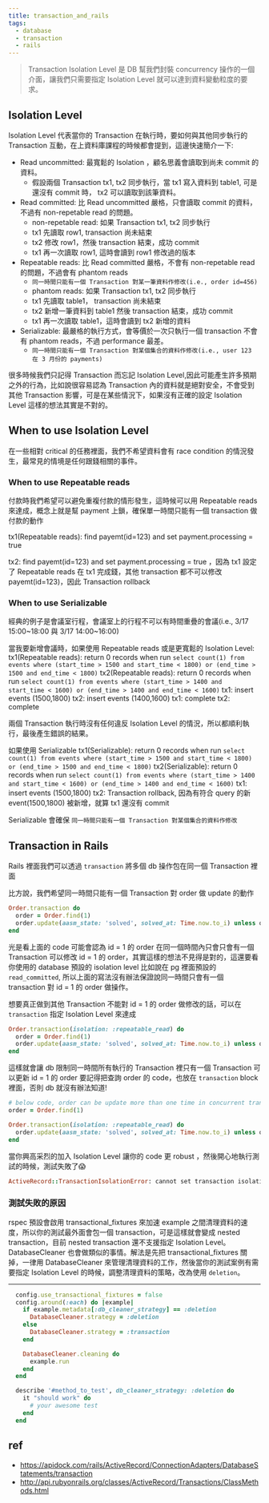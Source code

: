 ```yaml
---
title: transaction_and_rails
tags:
  - database
  - transaction
  - rails
---
```


> Transaction Isolation Level 是 DB 幫我們封裝 concurrency 操作的一個介面，讓我們只需要指定 Isolation Level 就可以達到資料變動粒度的要求。

## Isolation Level
Isolation Level 代表當你的 Transaction 在執行時，要如何與其他同步執行的 Transaction 互動，在上資料庫課程的時候都會提到，這邊快速簡介一下:
* Read uncommitted: 最寬鬆的 Isolation ，顧名思義會讀取到尚未 commit 的資料。
  * 假設兩個 Transaction tx1, tx2 同步執行，當 tx1 寫入資料到 table1, 可是還沒有 commit 時， tx2 可以讀取到該筆資料。
* Read committed: 比 Read uncommitted 嚴格，只會讀取 commit 的資料，不過有 non-repetable read 的問題。
  * non-repetable read: 如果 Transaction tx1, tx2 同步執行
  * tx1 先讀取 row1, transaction 尚未結束
  * tx2 修改 row1，然後 transaction 結束，成功 commit
  * tx1 再一次讀取 row1, 這時會讀到 row1 修改過的版本
* Repeatable reads: 比 Read committed 嚴格，不會有 non-repetable read 的問題，不過會有 phantom reads
  * `同一時間只能有一個 Transaction 對某一筆資料作修改(i.e., order id=456)`
  * phantom reads: 如果 Transaction tx1, tx2 同步執行
  * tx1 先讀取 table1， transaction 尚未結束
  * tx2 新增一筆資料到 table1 然後 transaction 結束，成功 commit
  * tx1 再一次讀取 table1，這時會讀到 tx2 新增的資料
* Serializable: 最嚴格的執行方式，會等價於一次只執行一個 transaction 不會有 phantom reads，不過 performance 最差。
  * `同一時間只能有一個 Transaction 對某個集合的資料作修改(i.e., user 123 在 3 月份的 payments)`


很多時候我們只記得 Transaction 而忘記 Isolation Level,因此可能產生許多預期之外的行為，比如說很容易認為 Transaction 內的資料就是絕對安全，不會受到其他 Transaction 影響，可是在某些情況下，如果沒有正確的設定 Isolation Level 這樣的想法其實是不對的。

## When to use Isolation Level
在一些相對 critical 的任務裡面，我們不希望資料會有 race condition 的情況發生，最常見的情境是任何跟錢相關的事件。


### When to use Repeatable reads
付款時我們希望可以避免重複付款的情形發生，這時候可以用 Repeatable reads 來達成，概念上就是幫 payment 上鎖，確保單一時間只能有一個 transaction 做付款的動作

tx1(Repeatable reads): find payemt(id=123) and set payment.processing = true

tx2: find payemt(id=123) and set payment.processing = true ，因為 tx1 設定了 Repeatable reads 在 tx1 完成錢，其他 transaction 都不可以修改 payemt(id=123)，因此 Transaction rollback

### When to use Serializable
經典的例子是會議室行程，會議室上的行程不可以有時間重疊的會議(i.e., 3/17 15:00~18:00 與 3/17 14:00~16:00)

當我要新增會議時，如果使用 Repeatable reads 或是更寬鬆的 Isolation Level:
tx1(Repeatable reads): return 0 records when run `select count(1) from events where (start_time > 1500 and start_time < 1800) or (end_time > 1500 and end_time < 1800)`
tx2(Repeatable reads): return 0 records when run `select count(1) from events where (start_time > 1400 and start_time < 1600) or (end_time > 1400 and end_time < 1600)`
tx1: insert events (1500,1800)
tx2: insert events (1400,1600)
tx1: complete
tx2: complete

兩個 Transaction 執行時沒有任何違反 Isolation Level 的情況，所以都順利執行，最後產生錯誤的結果。

如果使用 Serializable
tx1(Serializable): return 0 records when run `select count(1) from events where (start_time > 1500 and start_time < 1800) or (end_time > 1500 and end_time < 1800)`
tx2(Serializable): return 0 records when run `select count(1) from events where (start_time > 1400 and start_time < 1600) or (end_time > 1400 and end_time < 1600)`
tx1: insert events (1500,1800)
tx2: Transaction rollback, 因為有符合 query 的新 event(1500,1800) 被新增，就算 tx1 還沒有 commit

Serializable 會確保 `同一時間只能有一個 Transaction 對某個集合的資料作修改`

## Transaction in Rails

Rails 裡面我們可以透過 `transaction` 將多個 db 操作包在同一個 Transaction 裡面

比方說，我們希望同一時間只能有一個 Transaction 對 order 做 update 的動作

```rb
Order.transaction do
  order = Order.find(1)
  order.update(aasm_state: 'solved', solved_at: Time.now.to_i) unless order.solved_at
end
```

光是看上面的 code 可能會認為 id = 1 的 order 在同一個時間內只會只會有一個 Transaction 可以修改
id = 1 的 order，其實這樣的想法不見得是對的，這還要看你使用的 database 預設的 isolation level
比如說在 pg 裡面預設的 `read_committed`, 所以上面的寫法沒有辦法保證說同一時間只會有一個 transaction 對
id = 1 的 order 做操作。

想要真正做到其他 Transaction 不能對 id = 1 的 order 做修改的話，可以在 `transaction` 指定 Isolation Level 來達成

```rb
Order.transaction(isolation: :repeatable_read) do
  order = Order.find(1)
  order.update(aasm_state: 'solved', solved_at: Time.now.to_i) unless order.solved_at
end
```

這樣就會讓 db 限制同一時間所有執行的 Transaction 裡只有一個 Transaction 可以更新 id = 1 的 order
要記得把查詢 order 的 code，也放在 `transaction` block 裡面，否則 db 就沒有辦法知道!

```rb
# below code, order can be update more than one time in concurrent tranactions
order = Order.find(1)

Order.transaction(isolation: :repeatable_read) do
  order.update(aasm_state: 'solved', solved_at: Time.now.to_i) unless order.solved_at
end
```

當你興高采烈的加入 Isolation Level 讓你的 code 更 robust ，然後開心地執行測試的時候，測試失敗了😱

```rb
ActiveRecord::TransactionIsolationError: cannot set transaction isolation in a nested transaction
```

### 測試失敗的原因
rspec 預設會啟用 transactional_fixtures 來加速 example 之間清理資料的速度，所以你的測試最外面會包一個 transaction，可是這樣就會變成 nested transaction，目前 nested transaction 還不支援指定 Isolation Level。
DatabaseCleaner 也會做類似的事情。解法是先把 transactional_fixtures 關掉，一律用 DatabaseCleaner 來管理清理資料的工作，然後當你的測試案例有需要指定 Isolation Level 的時候，調整清理資料的策略，改為使用 `deletion`。

----

```rb
  config.use_transactional_fixtures = false
  config.around(:each) do |example|
    if example.metadata[:db_cleaner_strategy] == :deletion
      DatabaseCleaner.strategy = :deletion
    else
      DatabaseCleaner.strategy = :transaction
    end

    DatabaseCleaner.cleaning do
      example.run
    end
  end
```

```rb
  describe '#method_to_test', db_cleaner_strategy: :deletion do
    it "should work" do
      # your awesome test
    end
  end
```

## ref
* https://apidock.com/rails/ActiveRecord/ConnectionAdapters/DatabaseStatements/transaction
* http://api.rubyonrails.org/classes/ActiveRecord/Transactions/ClassMethods.html
